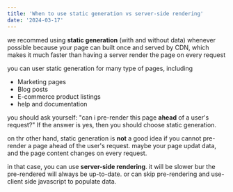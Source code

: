 ```yaml
---
title: 'When to use static generation vs server-side rendering'
date: '2024-03-17'
---
```


we recommed using **static generation** (with and without data) whenever possible because your page can built once and served by CDN, which makes it much faster than having a server render the page on every request

you can user static generation for many type of pages, including

- Marketing pages
- Blog posts
- E-commerce product listings
- help and documentation

you should ask yourself: "can i pre-render this page **ahead** of a user's request?" If the answer is yes, then you should choose static generation.

on thr other hand, static generation is **not** a good idea if you cannot pre-render a page ahead of the user's request. maybe your page updat data, and the page content changes on every request.

in that case, you can use **server-side rendering**. it will be slower bur the pre-rendered will always be up-to-date. or can skip pre-rendering and use-client side javascript to populate data.